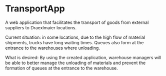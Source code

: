 # TransportApp

A web application that facilitates the transport of goods from external suppliers to Draexlmaier locations.

Current situation: in some locations, due to the high flow of material shipments, trucks have long waiting times. Queues also form at the entrance to the warehouses where unloading. 

What is desired: By using the created application, warehouse managers will be able to better manage the unloading of materials and prevent the formation of queues at the entrance to the warehouse.




